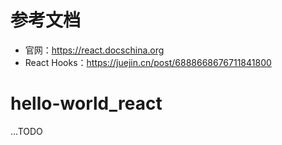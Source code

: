 # 参考文档
* 官网：https://react.docschina.org
* React Hooks：https://juejin.cn/post/6888668676711841800

# hello-world_react
...TODO

